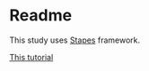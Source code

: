 # Readme

This study uses [Stapes](https://hay.github.io/stapes/) framework.

[This tutorial](https://www.haykranen.nl/2012/07/19/learn-javascript-mvc-create-a-todo-list-using-stapes-js-in-less-than-100-lines-code-part-2/)
